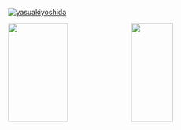 <p align="left"> 
  <a href="https://github.com/yasuakiyoshida/yasuakiyoshida/">
    <img src="https://komarev.com/ghpvc/?username=yasuakiyoshida" alt="yasuakiyoshida" />
  </a>
</p>
<a href="https://github.com/anuraghazra/github-readme-stats">
  <img align="left" src="https://github-readme-stats.vercel.app/api?username=yasuakiyoshida&theme=merko&show_icons=true" width="49%" height="200px"  />
</a>
<a href="https://github.com/anuraghazra/github-readme-stats">
  <img align="left" src="https://github-readme-stats.vercel.app/api/top-langs/?username=yasuakiyoshida&theme=merko&layout=compact" width="41%" height="200px" />
</a>
